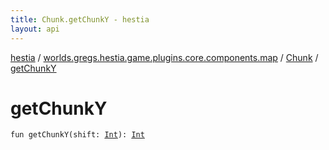 ```yaml
---
title: Chunk.getChunkY - hestia
layout: api
---
```


<div class='api-docs-breadcrumbs'><a href="../../index.html">hestia</a> / <a href="../index.html">worlds.gregs.hestia.game.plugins.core.components.map</a> / <a href="index.html">Chunk</a> / <a href="./get-chunk-y.html">getChunkY</a></div>

# getChunkY

<div class="signature"><code><span class="keyword">fun </span><span class="identifier">getChunkY</span><span class="symbol">(</span><span class="parameterName" id="worlds.gregs.hestia.game.plugins.core.components.map.Chunk$getChunkY(kotlin.Int)/shift">shift</span><span class="symbol">:</span>&nbsp;<a href="https://kotlinlang.org/api/latest/jvm/stdlib/kotlin/-int/index.html"><span class="identifier">Int</span></a><span class="symbol">)</span><span class="symbol">: </span><a href="https://kotlinlang.org/api/latest/jvm/stdlib/kotlin/-int/index.html"><span class="identifier">Int</span></a></code></div>

